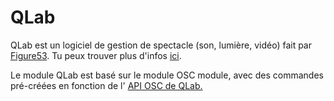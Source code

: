 # QLab

QLab est un logiciel de gestion de spectacle (son, lumière, vidéo) fait par [Figure53](https://figure53.com/). Tu peux trouver plus d'infos [ici](https://qlab.app/).

Le module QLab est basé sur le module OSC module, avec des commandes pré-créées en fonction de l' [API OSC de QLab.](https://qlab.app/docs/v4/scripting/osc-dictionary-v4/)

